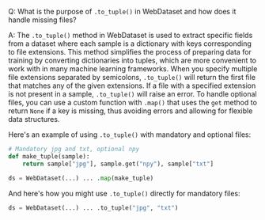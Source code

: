Q: What is the purpose of `.to_tuple()` in WebDataset and how does it handle missing files?

A: The `.to_tuple()` method in WebDataset is used to extract specific fields from a dataset where each sample is a dictionary with keys corresponding to file extensions. This method simplifies the process of preparing data for training by converting dictionaries into tuples, which are more convenient to work with in many machine learning frameworks. When you specify multiple file extensions separated by semicolons, `.to_tuple()` will return the first file that matches any of the given extensions. If a file with a specified extension is not present in a sample, `.to_tuple()` will raise an error. To handle optional files, you can use a custom function with `.map()` that uses the `get` method to return `None` if a key is missing, thus avoiding errors and allowing for flexible data structures.

Here's an example of using `.to_tuple()` with mandatory and optional files:

```python
# Mandatory jpg and txt, optional npy
def make_tuple(sample):
    return sample["jpg"], sample.get("npy"), sample["txt"]

ds = WebDataset(...) ... .map(make_tuple)
```

And here's how you might use `.to_tuple()` directly for mandatory files:

```python
ds = WebDataset(...) ... .to_tuple("jpg", "txt")
```
